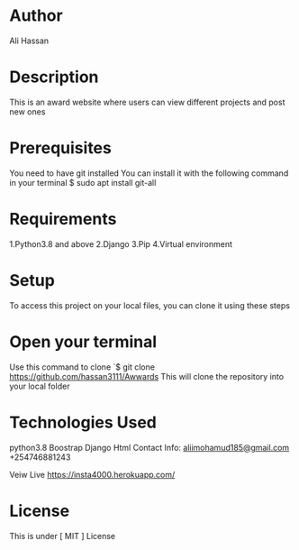 # Author
Ali Hassan

# Description
This is an award website where users can view different projects and post new ones

# Prerequisites
You need to have git installed You can install it with the following command in your terminal $ sudo apt install git-all

# Requirements
1.Python3.8 and above 2.Django 3.Pip 4.Virtual environment

# Setup
To access this project on your local files, you can clone it using these steps

# Open your terminal
Use this command to clone `$ git clone https://github.com/hassan3111/Awwards
This will clone the repository into your local folder

# Technologies Used
python3.8
Boostrap
Django
Html
Contact Info:
aliimohamud185@gmail.com +254746881243

Veiw Live
https://insta4000.herokuapp.com/

# License
This is under [ MIT ] License